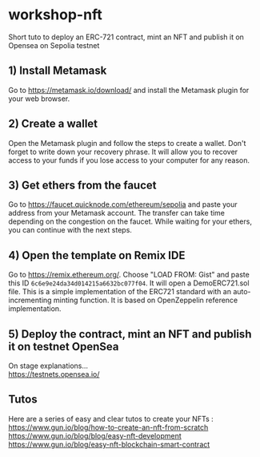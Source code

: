 # workshop-nft
Short tuto to deploy an ERC-721 contract, mint an NFT and publish it on Opensea on Sepolia testnet


## 1) Install Metamask
Go to https://metamask.io/download/ and install the Metamask plugin for your web browser.

## 2) Create a wallet
Open the Metamask plugin and follow the steps to create a wallet. Don't forget to write down your recovery phrase. It will allow you to recover access to your funds if you lose access to your computer for any reason.

## 3) Get ethers from the faucet
Go to https://faucet.quicknode.com/ethereum/sepolia and paste your address from your Metamask account. The transfer can take time depending on the congestion on the faucet.
While waiting for your ethers, you can continue with the next steps.

## 4) Open the template on Remix IDE
Go to https://remix.ethereum.org/.
Choose "LOAD FROM: Gist" and paste this ID `6c6e9e24da34d014215a6632bc077f04`. It will open a DemoERC721.sol file. This is a simple implementation of the ERC721 standard with an auto-incrementing minting function. It is based on OpenZeppelin reference implementation.

## 5) Deploy the contract, mint an NFT and publish it on testnet OpenSea
On stage explanations...<br>
https://testnets.opensea.io/

## Tutos
Here are a series of easy and clear tutos to create your NFTs : <br>
https://www.gun.io/blog/how-to-create-an-nft-from-scratch <br>
https://www.gun.io/blog/blog/easy-nft-development <br>
https://www.gun.io/blog/easy-nft-blockchain-smart-contract
